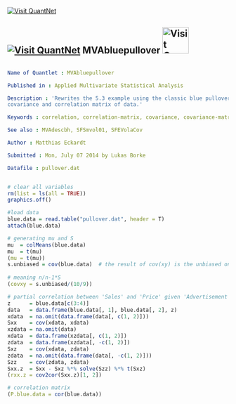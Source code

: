 
[<img src="https://github.com/QuantLet/Styleguide-and-Validation-procedure/blob/master/pictures/banner.png" alt="Visit QuantNet">](http://quantlet.de/index.php?p=info)

## [<img src="https://github.com/QuantLet/Styleguide-and-Validation-procedure/blob/master/pictures/qloqo.png" alt="Visit QuantNet">](http://quantlet.de/) **MVAbluepullover** [<img src="https://github.com/QuantLet/Styleguide-and-Validation-procedure/blob/master/pictures/QN2.png" width="60" alt="Visit QuantNet 2.0">](http://quantlet.de/d3/ia)

```yaml

Name of Quantlet : MVAbluepullover

Published in : Applied Multivariate Statistical Analysis

Description : 'Rewrites the 5.3 example using the classic blue pullover example and show the mean,
covariance and correlation matrix of data.'

Keywords : correlation, correlation-matrix, covariance, covariance-matrix, mean, financial

See also : MVAdescbh, SFSmvol01, SFEVolaCov

Author : Matthias Eckardt

Submitted : Mon, July 07 2014 by Lukas Borke

Datafile : pullover.dat

```


```r

# clear all variables
rm(list = ls(all = TRUE))
graphics.off()

#load data
blue.data = read.table("pullover.dat", header = T)
attach(blue.data)

# generating mu and S
mu  = colMeans(blue.data)
mu  = t(mu)
(mu = t(mu))
s.unbiased = cov(blue.data)  # the result of cov(xy) is the unbiased one
 
# meaning n/n-1*S
(covxy = s.unbiased/(10/9))

# partial correlation between 'Sales' and 'Price' given 'Advertisement' and 'Sales Assistans', x1 = Sales, x2 = Price
z      = blue.data[c(3:4)]
data   = data.frame(blue.data[, 1], blue.data[, 2], z)
xdata  = na.omit(data.frame(data[, c(1, 2)]))
Sxx    = cov(xdata, xdata)
xzdata = na.omit(data)
xdata  = data.frame(xzdata[, c(1, 2)])
zdata  = data.frame(xzdata[, -c(1, 2)])
Sxz    = cov(xdata, zdata)
zdata  = na.omit(data.frame(data[, -c(1, 2)]))
Szz    = cov(zdata, zdata)
Sxx.z  = Sxx - Sxz %*% solve(Szz) %*% t(Sxz)
(rxx.z = cov2cor(Sxx.z)[1, 2])

# correlation matrix
(P.blue.data = cor(blue.data))

```
